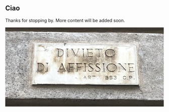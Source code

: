 ## Ciao

Thanks for stopping by. More content will be added soon. 

![A sign in Milano that states "stick no bills".](/images/2019_11_Milano_Divieto_di_Affissione_01_Crop.jpg)
